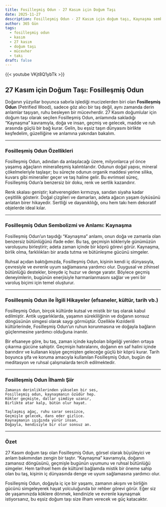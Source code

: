 ```yaml
---
title: Fosilleşmiş Odun - 27 Kasım için Doğum Taşı
date: 2025-11-27
description: Fosilleşmiş Odun - 27 Kasım için doğum taşı, Kaynaşma sembolü. Bu özel taşın derin anlamını öğrenin.
author: 365 Gün
tags:
  - fosilleşmiş odun
  - kasım
  - 27 kasım
  - doğum taşı
  - mücevher
  - takı
draft: false
---
```


{{< youtube VKjt8Q1ybTk >}}

## 27 Kasım için Doğum Taşı: Fosilleşmiş Odun

Doğanın yüzyıllar boyunca sabırla işlediği mucizelerden biri olan **Fosilleşmiş Odun** (Petrified Wood), sadece göz alıcı bir taş değil, aynı zamanda derin anlamlar taşıyan, ruhu besleyen bir mücevherdir. 27 Kasım doğumlular için doğum taşı olarak seçilen Fosilleşmiş Odun, anlamında sakladığı “Kaynaşma” kavramıyla, doğa ve insan, geçmiş ve gelecek, madde ve ruh arasında güçlü bir bağ kurar. Gelin, bu eşsiz taşın dünyasını birlikte keşfedelim, güzelliğine ve anlamına yakından bakalım.

---

### Fosilleşmiş Odun Özellikleri

Fosilleşmiş Odun, adından da anlaşılacağı üzere, milyonlarca yıl önce yaşamış ağaçların mineralleşmiş kalıntılarıdır. Odunun doğal yapısı, mineral çökelmeleriyle taşlaşır; bu süreçte odunun organik maddesi yerine silika, kuvars gibi mineraller geçer ve taş haline gelir. Bu evrimsel süreç, Fosilleşmiş Odun’a benzersiz bir doku, renk ve sertlik kazandırır.

Renk skalası geniştir; kahverengiden kırmızıya, sarıdan siyaha kadar çeşitlilik gösterir. Doğal çizgileri ve damarları, adeta ağacın yaşam öyküsünü anlatan birer hikayedir. Sertliği ve dayanıklılığı, onu hem takı hem dekoratif objelerde ideal kılar.

---

### Fosilleşmiş Odun Sembolizmi ve Anlamı: Kaynaşma

Fosilleşmiş Odun’un taşıdığı “Kaynaşma” anlamı, onun doğa ve zamanla olan benzersiz bütünlüğünü ifade eder. Bu taş, geçmişin kökleriyle günümüzün varoluşunu birleştirir; adeta zaman içinde bir köprü görevi görür. Kaynaşma, birlik olma, farklılıkları bir arada tutma ve bütünleşme gücünü simgeler.

Ruhsal açıdan baktığımızda, Fosilleşmiş Odun, kişinin kendi iç dünyasıyla, çevresiyle ve evrenle uyum sağlamasına yardımcı olur. Duygusal ve zihinsel bütünlüğü destekler, bireyde iç huzur ve denge yaratır. Böylece geçmiş deneyimlerin, bugünün enerjisiyle harmanlanmasını sağlar ve yeni bir varoluş biçimi için temel oluşturur.

---

### Fosilleşmiş Odun ile İlgili Hikayeler (efsaneler, kültür, tarih vb.)

Fosilleşmiş Odun, birçok kültürde kutsal ve mistik bir taş olarak kabul edilmiştir. Antik uygarlıklarda, yaşamın sürekliliğinin ve doğanın sonsuz döngüsünün simgesi olarak saygı görmüştür. Özellikle Kızılderili kültürlerinde, Fosilleşmiş Odun’un ruhun korunmasına ve doğayla bağların güçlenmesine yardımcı olduğuna inanılır.

Bir efsaneye göre, bu taş, zaman içinde kaybolan bilgeliği yeniden ortaya çıkarma gücüne sahiptir. Geçmişin hatıralarını, doğanın en saf halini içinde barındırır ve kullanan kişiye geçmişten geleceğe güçlü bir köprü kurar. Tarih boyunca şifa ve koruma amacıyla kullanılan Fosilleşmiş Odun, bugün de meditasyon ve ruhsal çalışmalarda tercih edilmektedir.

---

### Fosilleşmiş Odun İlhamlı Şiir

```
Zamanın derinliklerinden yükselen bir ses,
Fosilleşmiş odun, kaynaşmanın özüdür hep.
Kökler geçmişte, dallar şimdiye uzanır,
Birlikte atar kalp, bütün olur hayat.

Taşlaşmış ağaç, ruhu sarar sessizce,
Geçmişle gelecek, dans eder gizlice.
Kaynaşmanın ışığında yürür insan,
Doğayla, kendisiyle bir olur sonsuz an.
```

---

### Özet

27 Kasım doğum taşı olan Fosilleşmiş Odun, görsel olarak büyüleyici ve anlam bakımından zengin bir taştır. “Kaynaşma” kavramıyla, doğanın zamansız döngüsünü, geçmişle bugünün uyumunu ve ruhsal bütünlüğü simgeler. Hem tarihsel hem de kültürel bağlamda mistik bir öneme sahip olan bu taş, kişinin iç dünyasında denge ve uyum sağlamasına yardımcı olur.

Fosilleşmiş Odun, doğayla iç içe bir yaşamı, zamanın akışını ve birliğin gücünü simgeleyerek hayat yolculuğunda bir rehber görevi görür. Eğer siz de yaşamınızda köklere dönmek, kendinizle ve evrenle kaynaşmak istiyorsanız, bu eşsiz doğum taşı size ilham verecek ve güç katacaktır.